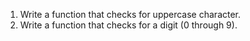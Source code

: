 1. Write a function that checks for uppercase character.
2. Write a function that checks for a digit (0 through 9).
